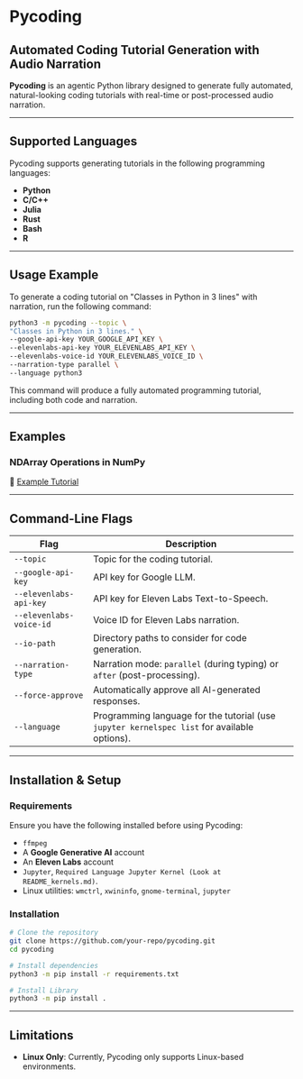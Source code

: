 # **Pycoding**

## **Automated Coding Tutorial Generation with Audio Narration**

**Pycoding** is an agentic Python library designed to generate fully automated, natural-looking coding tutorials with real-time or post-processed audio narration.

---

## **Supported Languages**

Pycoding supports generating tutorials in the following programming languages:

- **Python**  
- **C/C++**  
- **Julia**  
- **Rust**  
- **Bash**  
- **R**  

---

## **Usage Example**

To generate a coding tutorial on "Classes in Python in 3 lines" with narration, run the following command:

```bash
python3 -m pycoding --topic \  
"Classes in Python in 3 lines." \  
--google-api-key YOUR_GOOGLE_API_KEY \  
--elevenlabs-api-key YOUR_ELEVENLABS_API_KEY \  
--elevenlabs-voice-id YOUR_ELEVENLABS_VOICE_ID \  
--narration-type parallel \  
--language python3
```

This command will produce a fully automated programming tutorial, including both code and narration.

---

## **Examples**

### **NDArray Operations in NumPy**  
🔗 [Example Tutorial](https://github.com/user-attachments/assets/39f2cc45-4c08-46dd-bbe6-6519c0331f2c)  

---

## **Command-Line Flags**

| **Flag**                   | **Description** |
|----------------------------|----------------|
| `--topic`                  | Topic for the coding tutorial. |
| `--google-api-key`         | API key for Google LLM. |
| `--elevenlabs-api-key`     | API key for Eleven Labs Text-to-Speech. |
| `--elevenlabs-voice-id`    | Voice ID for Eleven Labs narration. |
| `--io-path`                | Directory paths to consider for code generation. |
| `--narration-type`         | Narration mode: `parallel` (during typing) or `after` (post-processing). |
| `--force-approve`          | Automatically approve all AI-generated responses. |
| `--language`               | Programming language for the tutorial (use `jupyter kernelspec list` for available options). |

---

## **Installation & Setup**

### **Requirements**  
Ensure you have the following installed before using Pycoding:

- `ffmpeg`  
- A **Google Generative AI** account  
- An **Eleven Labs** account  
- `Jupyter`, `Required Language Jupyter Kernel (Look at README_kernels.md)`.   
- Linux utilities: `wmctrl`, `xwininfo`, `gnome-terminal`, `jupyter`  

### **Installation**

```bash
# Clone the repository
git clone https://github.com/your-repo/pycoding.git
cd pycoding

# Install dependencies
python3 -m pip install -r requirements.txt

# Install Library
python3 -m pip install .
```

---

## **Limitations**

- **Linux Only**: Currently, Pycoding only supports Linux-based environments.

